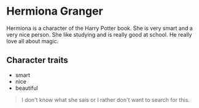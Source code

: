 # Hermiona Granger

Hermiona is a character of the Harry Potter book. She is very smart and a very nice person. She like studying and is really good at school. He really love all about magic. 

## Character traits
* smart
* nice
* beautiful

> I don't know what she sais 
> or I rather don't want to search for this.